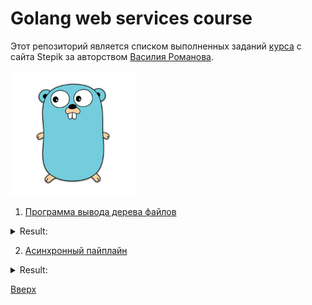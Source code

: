 <a id='anchor'></a>
# Golang web services course
Этот репозиторий является списком выполненных заданий [курса](https://stepik.org/course/187490/syllabus) с сайта Stepik
за авторством [Василия Романова](https://github.com/rvasily).

<img src=1\testdata\project\gopher.png height="200" width="200">

1. [Программа вывода дерева файлов](https://github.com/ivansevryukov1995/golang_web_services_course/tree/main/1)
<details><summary>Result:</summary>

```
=== RUN   TestTreeFull
--- PASS: TestTreeFull (0.00s)
=== RUN   TestTreeDir
--- PASS: TestTreeDir (0.00s)
PASS
ok      hw      0.157s
```
</details>

2. [Асинхронный пайплайн](https://github.com/ivansevryukov1995/golang_web_services_course/tree/main/2)
<details><summary>Result:</summary>

```
=== RUN   TestByIlia
collected 3
collected 9
collected 12
--- PASS: TestByIlia (0.30s)
=== RUN   TestPipeline
--- PASS: TestPipeline (0.01s)
=== RUN   TestSigner
--- PASS: TestSigner (2.07s)
PASS
ok      2       2.565s
```
</details>

[Вверх](#anchor)